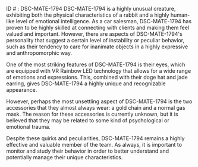 ID # : DSC-MATE-1794
DSC-MATE-1794 is a highly unusual creature, exhibiting both the physical characteristics of a rabbit and a highly human-like level of emotional intelligence. As a car salesman, DSC-MATE-1794 has proven to be highly skilled at connecting with clients and making them feel valued and important. However, there are aspects of DSC-MATE-1794's personality that suggest a certain level of instability or peculiar behavior, such as their tendency to care for inanimate objects in a highly expressive and anthropomorphic way.

One of the most striking features of DSC-MATE-1794 is their eyes, which are equipped with VR Rainbow LED technology that allows for a wide range of emotions and expressions. This, combined with their doge hat and jade earring, gives DSC-MATE-1794 a highly unique and recognizable appearance.

However, perhaps the most unsettling aspect of DSC-MATE-1794 is the two accessories that they almost always wear: a gold chain and a normal gas mask. The reason for these accessories is currently unknown, but it is believed that they may be related to some kind of psychological or emotional trauma.

Despite these quirks and peculiarities, DSC-MATE-1794 remains a highly effective and valuable member of the team. As always, it is important to monitor and study their behavior in order to better understand and potentially manage their unique characteristics.